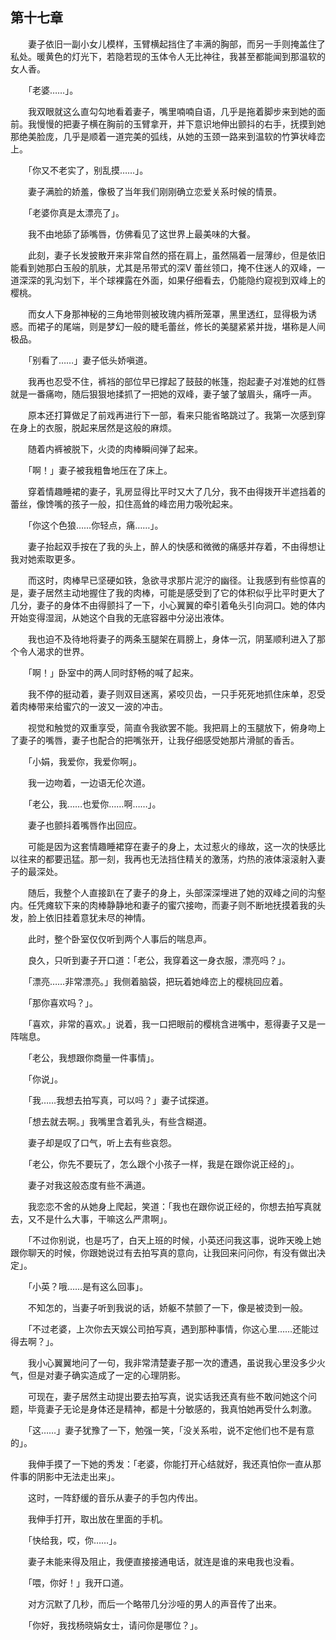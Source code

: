 ## 第十七章

　　妻子依旧一副小女儿模样，玉臂横起挡住了丰满的胸部，而另一手则掩盖住了私处。暖黄色的灯光下，若隐若现的玉体令人无比神往，我甚至都能闻到那温软的女人香。

　　「老婆……」。

　　我双眼就这么直勾勾地看着妻子，嘴里喃喃自语，几乎是拖着脚步来到她的面前。我慢慢的把妻子横在胸前的玉臂拿开，并下意识地伸出颤抖的右手，抚摸到她那绝美脸庞，几乎是顺着一道完美的弧线，从她的玉颈一路来到温软的竹笋状峰峦上。

　　「你又不老实了，别乱摸……」。

　　妻子满脸的娇羞，像极了当年我们刚刚确立恋爱关系时候的情景。

　　「老婆你真是太漂亮了」。

　　我不由地舔了舔嘴唇，仿佛看见了这世界上最美味的大餐。

　　此刻，妻子长发披散开来非常自然的搭在肩上，虽然隔着一层薄纱，但是依旧能看到她那白玉般的肌肤，尤其是吊带式的深V 蕾丝领口，掩不住迷人的双峰，一道深深的乳沟划下，半个球裸露在外面，如果仔细看去，仍能隐约窥视到双峰上的樱桃。

　　而女人下身那神秘的三角地带则被玫瑰内裤所笼罩，黑里透红，显得极为诱惑。而裙子的尾端，则是梦幻一般的睫毛蕾丝，修长的美腿紧紧并拢，堪称是人间极品。

　　「别看了……」妻子低头娇嗔道。

　　我再也忍受不住，裤裆的部位早已撑起了鼓鼓的帐篷，抱起妻子对准她的红唇就是一番痛吻，随后狠狠地揉抓了一把她的双峰，妻子皱了皱眉头，痛呼一声。

　　原本还打算做足了前戏再进行下一部，看来只能省略跳过了。我第一次感到穿在身上的衣服，脱起来居然是这般的麻烦。

　　随着内裤被脱下，火烫的肉棒瞬间弹了起来。

　　「啊！」妻子被我粗鲁地压在了床上。

　　穿着情趣睡裙的妻子，乳房显得比平时又大了几分，我不由得拨开半遮挡着的蕾丝，像馋嘴的孩子一般，扣住高耸的峰峦用力吸吮起来。

　　「你这个色狼……你轻点，痛……」。

　　妻子抬起双手按在了我的头上，醉人的快感和微微的痛感并存着，不由得想让我对她索取更多。

　　而这时，肉棒早已坚硬如铁，急欲寻求那片泥泞的幽径。让我感到有些惊喜的是，妻子居然主动地握住了我的肉棒，可能是感受到了它的体积似乎比平时更大了几分，妻子的身体不由得颤抖了一下，小心翼翼的牵引着龟头引向洞口。她的体内开始变得湿润，从她这个自我的无底容器中分泌出液体。

　　我也迫不及待地将妻子的两条玉腿架在肩膀上，身体一沉，阴茎顺利进入了那个令人渴求的世界。

　　「啊！」卧室中的两人同时舒畅的喊了起来。

　　我不停的挺动着，妻子则双目迷离，紧咬贝齿，一只手死死地抓住床单，忍受着肉棒带来给蜜穴的一波又一波的冲击。

　　视觉和触觉的双重享受，简直令我欲罢不能。我把肩上的玉腿放下，俯身吻上了妻子的嘴唇，妻子也配合的把嘴张开，让我仔细感受她那片滑腻的香舌。

　　「小娟，我爱你，我爱你啊」。

　　我一边吻着，一边语无伦次道。

　　「老公，我……也爱你……啊……」。

　　妻子也颤抖着嘴唇作出回应。

　　可能是因为这套情趣睡裙穿在妻子的身上，太过惹火的缘故，这一次的快感比以往来的都要迅猛。那一刻，我再也无法挡住精关的激荡，灼热的液体滚滚射入妻子的最深处。

　　随后，我整个人直接趴在了妻子的身上，头部深深埋进了她的双峰之间的沟壑内。任凭瘫软下来的肉棒静静地和妻子的蜜穴接吻，而妻子则不断地抚摸着我的头发，脸上依旧挂着意犹未尽的神情。

　　此时，整个卧室仅仅听到两个人事后的喘息声。

　　良久，只听到妻子开口道：「老公，我穿着这一身衣服，漂亮吗？」。

　　「漂亮……非常漂亮。」我侧着脑袋，把玩着她峰峦上的樱桃回应着。

　　「那你喜欢吗？」。

　　「喜欢，非常的喜欢。」说着，我一口把眼前的樱桃含进嘴中，惹得妻子又是一阵喘息。

　　「老公，我想跟你商量一件事情」。

　　「你说」。

　　「我……我想去拍写真，可以吗？」妻子试探道。

　　「想去就去啊。」我嘴里含着乳头，有些含糊道。

　　妻子却是叹了口气，听上去有些哀怨。

　　「老公，你先不要玩了，怎么跟个小孩子一样，我是在跟你说正经的」。

　　妻子对我这般态度有些不满道。

　　我恋恋不舍的从她身上爬起，笑道：「我也在跟你说正经的，你想去拍写真就去，又不是什么大事，干嘛这么严肃啊」。

　　「不过你别说，也是巧了，白天上班的时候，小英还问我这事，说昨天晚上她跟你聊天的时候，你跟她说过有去拍写真的意向，让我回来问问你，有没有做出决定」。

　　「小英？哦……是有这么回事」。

　　不知怎的，当妻子听到我说的话，娇躯不禁颤了一下，像是被烫到一般。

　　「不过老婆，上次你去天娱公司拍写真，遇到那种事情，你这心里……还能过得去啊？」。

　　我小心翼翼地问了一句，我非常清楚妻子那一次的遭遇，虽说我心里没多少火气，但是对妻子确实造成了一定的心理阴影。

　　可现在，妻子居然主动提出要去拍写真，说实话我还真有些不敢问她这个问题，毕竟妻子无论是身体还是精神，都是十分敏感的，我真怕她再受什么刺激。

　　「这……」妻子犹豫了一下，勉强一笑，「没关系啦，说不定他们也不是有意的」。

　　我伸手摸了一下她的秀发：「老婆，你能打开心结就好，我还真怕你一直从那件事的阴影中无法走出来」。

　　这时，一阵舒缓的音乐从妻子的手包内传出。

　　我伸手打开，取出放在里面的手机。

　　「快给我，哎，你……」。

　　妻子未能来得及阻止，我便直接接通电话，就连是谁的来电我也没看。

　　「喂，你好！」我开口道。

　　对方沉默了几秒，而后一个略带几分沙哑的男人的声音传了出来。

　　「你好，我找杨晓娟女士，请问你是哪位？」。

